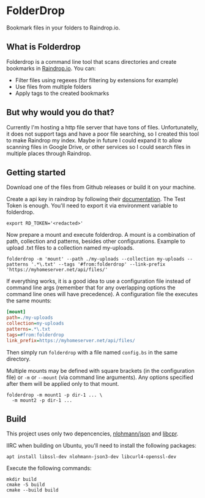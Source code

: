 # FolderDrop

Bookmark files in your folders to Raindrop.io.

## What is Folderdrop

Folderdrop is a command line tool that scans directories and create bookmarks in [Raindrop.io](https://raindrop.io/). You can:
- Filter files using regexes (for filtering by extensions for example)
- Use files from multiple folders
- Apply tags to the created bookmarks

## But why would you do that?

Currently I'm hosting a http file server that have tons of files. Unfortunatelly, it does not support tags and have a poor file searching, so I created this tool to make Raindrop my index.
Maybe in future I could expand it to allow scanning files in Google Drive, or other services so I could search files in multiple places through Raindrop.

## Getting started

Download one of the files from Github releases or build it on your machine.

Create a api key in raindrop by following their [documentation](https://developer.raindrop.io/v1/authentication/token). The Test Token is enough. You'll need to export it via environment variable to folderdrop.

```shell
export RD_TOKEN='<redacted>'
```

Now prepare a mount and execute folderdrop. A mount is a combination of path, collection and patterns, besides other configurations. Example to upload .txt files to a collection named my-uploads.

```shell
folderdrop -m 'mount' --path ./my-uploads --collection my-uploads --patterns '.*\.txt' --tags '#from:folderdrop' --link-prefix 'https://myhomeserver.net/api/files/'
```

If everything works, it is a good idea to use a configuration file instead of command line args (remember that for any overlapping options the command line ones will have precedence).
A configuration file the executes the same mounts:

```ini
[mount]
path=./my-uploads
collection=my-uploads
patterns=.*\.txt
tags=#from:folderdrop
link_prefix=https://myhomeserver.net/api/files/
```

Then simply run `folderdrop` with a file named `config.bs` in the same directory.

Multiple mounts may be defined with square brackets (in the configuration file) or `-m` or `--mount` (via command line arguments). Any options specified after them will be applied only to that mount.

```shell
folderdrop -m mount1 -p dir-1 ... \
  -m mount2 -p dir-1 ...
```

## Build

This project uses only two depencencies, [nlohmann/json](https://github.com/nlohmann/json) and [libcpr](https://github.com/libcpr/cpr).

IIRC when building on Ubuntu, you'll need to install the following packages:

```
apt install libssl-dev nlohmann-json3-dev libcurl4-openssl-dev
```

Execute the following commands:

```shell
mkdir build
cmake -S build
cmake --build build
```
